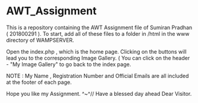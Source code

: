 # AWT_Assignment
This is a repository containing the AWT Assignment file of Sumiran Pradhan ( 201800291 ).
To start, add all of these files to a folder in /html in the www directory of WAMPSERVER. 

Open the index.php , which is the home page.
Clicking on the buttons will lead you to the corresponding Image Gallery.
( You can click on the header - "My Image Gallery" to go back to the index page.

NOTE : My Name , Registration Number and Official Emails are all included at the footer of each page.

Hope you like my Assignment. ^~^//
Have a blessed day ahead Dear Visitor.
